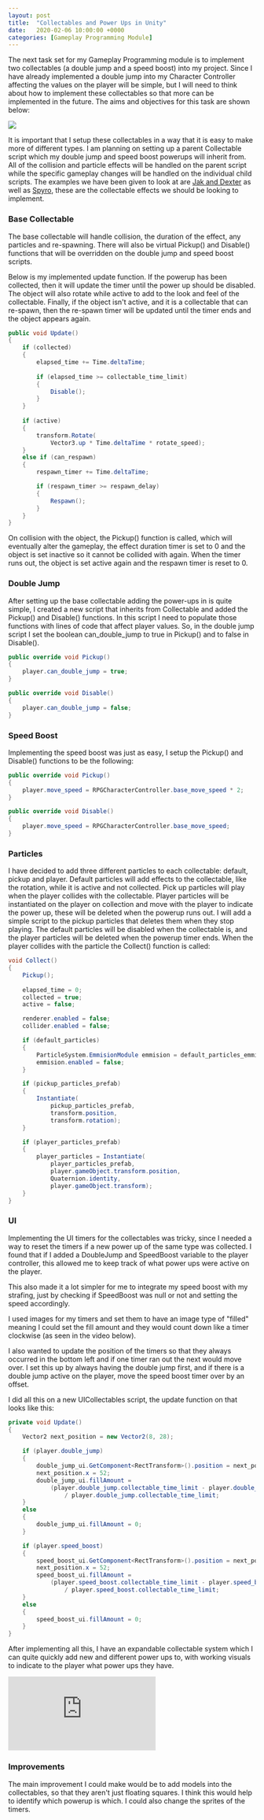```yaml
---
layout: post
title:  "Collectables and Power Ups in Unity"
date:   2020-02-06 10:00:00 +0000
categories: [Gameplay Programming Module]
---
```


The next task set for my Gameplay Programming module is to implement two collectables (a double jump and a speed boost) into my project. Since I have already implemented a double jump into my Character Controller affecting the values on the player will be simple, but I will need to think about how to implement these collectables so that more can be implemented in the future. The aims and objectives for this task are shown below:

<img src="{{ site.baseurl }}/assets/Blog/GPCollectables/objectives.png"/>

It is important that I setup these collectables in a way that it is easy to make more of different types. I am planning on setting up a parent Collectable script which my double jump and speed boost powerups will inherit from. All of the collision and particle effects will be handled on the parent script while the specific gameplay changes will be handled on the individual child scripts.
The examples we have been given to look at are <a href="https://www.youtube.com/watch?v=h9dY6gv1hzA" target="_blank">Jak and Dexter</a> as well as <a href="https://www.youtube.com/watch?v=L2DDpMLijC0" target="_blank">Spyro</a>, these are the collectable effects we should be looking to implement.

<h3>Base Collectable</h3>

The base collectable will handle collision, the duration of the effect, any particles and re-spawning. There will also be virtual Pickup() and Disable() functions that will be overridden on the double jump and speed boost scripts.

Below is my implemented update function. If the powerup has been collected, then it will update the timer until the power up should be disabled. The object will also rotate while active to add to the look and feel of the collectable. Finally, if the object isn't active, and it is a collectable that can re-spawn, then the re-spawn timer will be updated until the timer ends and the object appears again.

```c#
public void Update()
{
    if (collected)
    {
        elapsed_time += Time.deltaTime;
        
        if (elapsed_time >= collectable_time_limit)
        {
            Disable();
        }
    }
    
    if (active)
    {
        transform.Rotate(
            Vector3.up * Time.deltaTime * rotate_speed);
    }
    else if (can_respawn)
    {
        respawn_timer += Time.deltaTime;

        if (respawn_timer >= respawn_delay)
        {
            Respawn();
        }
    }  
}
```

On collision with the object, the Pickup() function is called, which will eventually alter the gameplay, the effect duration timer is set to 0 and the object is set inactive so it cannot be collided with again.
When the timer runs out, the object is set active again and the respawn timer is reset to 0.

<h3>Double Jump</h3>

After setting up the base collectable adding the power-ups in is quite simple, I created a new script that inherits from Collectable and added the Pickup() and Disable() functions. In this script I need to populate those functions with lines of code that affect player values. So, in the double jump script I set the boolean can_double_jump to true in Pickup() and to false in Disable().

```c#
public override void Pickup()
{
    player.can_double_jump = true;
}

public override void Disable()
{
    player.can_double_jump = false;
}
```

<h3>Speed Boost</h3>

Implementing the speed boost was just as easy, I setup the Pickup() and Disable() functions to be the following:

```c#
public override void Pickup()
{
    player.move_speed = RPGCharacterController.base_move_speed * 2;
}

public override void Disable()
{
    player.move_speed = RPGCharacterController.base_move_speed;
}
```

<h3>Particles</h3>

I have decided to add three different particles to each collectable: default, pickup and player. 
Default particles will add effects to the collectable, like the rotation, while it is active and not collected. Pick up particles will play when the player collides with the collectable. Player particles will be instantiated on the player on collection and move with the player to indicate the power up, these will be deleted when the powerup runs out.
I will add a simple script to the pickup particles that deletes them when they stop playing. The default particles will be disabled when the collectable is, and the player particles will be deleted when the powerup timer ends. 
When the player collides with the particle the Collect() function is called:

```c#
void Collect()
{
    Pickup();
    
    elapsed_time = 0;
    collected = true;
    active = false;

    renderer.enabled = false;
    collider.enabled = false;

    if (default_particles)
    {
        ParticleSystem.EmmisionModule emmision = default_particles_emmision;
        emmision.enabled = false;
    }

    if (pickup_particles_prefab)
    {
        Instantiate(
            pickup_particles_prefab, 
            transform.position, 
            transform.rotation);
    }

    if (player_particles_prefab)
    {
        player_particles = Instantiate(
            player_particles_prefab,
            player.gameObject.transform.position,
            Quaternion.identity,
            player.gameObject.transform);
    }
}
```

<h3>UI</h3>

Implementing the UI timers for the collectables was tricky, since I needed a way to reset the timers if a new power up of the same type was collected. I found that if I added a DoubleJump and SpeedBoost variable to the player controller, this allowed me to keep track of what power ups were active on the player. 

This also made it a lot simpler for me to integrate my speed boost with my strafing, just by checking if SpeedBoost was null or not and setting the speed accordingly. 

I used images for my timers and set them to have an image type of "filled" meaning I could set the fill amount and they would count down like a timer clockwise (as seen in the video below).

I also wanted to update the position of the timers so that they always occurred in the bottom left and if one timer ran out the next would move over. I set this up by always having the double jump first, and if there is a double jump active on the player, move the speed boost timer over by an offset.

I did all this on a new UICollectables script, the update function on that looks like this:

```c#
private void Update()
{
    Vector2 next_position = new Vector2(8, 28);

    if (player.double_jump)
    {
        double_jump_ui.GetComponent<RectTransform>().position = next_position;
        next_position.x = 52;
        double_jump_ui.fillAmount = 
            (player.double_jump.collectable_time_limit - player.double_jump.elapsed_time) 
                / player.double_jump.collectable_time_limit;
    }
    else
    {
        double_jump_ui.fillAmount = 0;
    }

    if (player.speed_boost)
    {
        speed_boost_ui.GetComponent<RectTransform>().position = next_position;
        next_position.x = 52;
        speed_boost_ui.fillAmount = 
            (player.speed_boost.collectable_time_limit - player.speed_boost.elapsed_time) 
                / player.speed_boost.collectable_time_limit;
    }
    else
    {
        speed_boost_ui.fillAmount = 0;
    }
}
```

After implementing all this, I have an expandable collectable system which I can quite quickly add new and different power ups to, with working visuals to indicate to the player what power ups they have.

<div class="iframe-container">
<iframe src="https://www.youtube.com/embed/jAmGZBbe97A" frameborder="0" allowfullscreen></iframe>
</div>

<h3>Improvements</h3>

The main improvement I could make would be to add models into the collectables, so that they aren't just floating squares. I think this would help to identify which powerup is which. I could also change the sprites of the timers. 